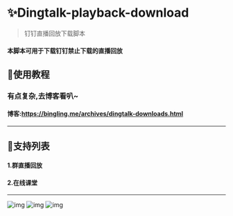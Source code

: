 # ✨Dingtalk-playback-download
> 钉钉直播回放下载脚本
#### 本脚本可用于下载钉钉禁止下载的直播回放


## 🎇使用教程
### 有点复杂,去博客看叭~
#### 博客:https://bingling.me/archives/dingtalk-downloads.html

***

## 🎇支持列表
#### 1.群直播回放
#### 2.在线课堂

***


![img](https://cdn.jsdelivr.net/gh/linglaoda/imgs@master/pots/dingtalk-downloads/8_2.webp)
![img](https://cdn.jsdelivr.net/gh/linglaoda/imgs@master/pots/dingtalk-downloads/19_2.webp)
![img](https://cdn.jsdelivr.net/gh/linglaoda/imgs@master/pots/dingtalk-downloads/18_2.webp)
